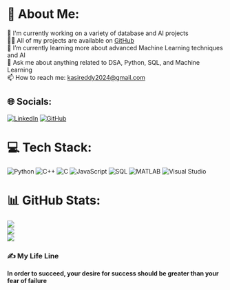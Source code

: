 # 💫 About Me:
🔭 I'm currently working on a variety of database and AI projects<br>
👨‍💻 All of my projects are available on [GitHub](https://github.com/kasireddyasam)<br>
🌱 I’m currently learning more about advanced Machine Learning techniques and AI <br>
💬 Ask me about anything related to DSA, Python, SQL, and Machine Learning<br>
📫 How to reach me: kasireddy2024@gmail.com<br>

## 🌐 Socials:
[![LinkedIn](https://img.shields.io/badge/LinkedIn-%230077B5.svg?logo=LinkedIn&logoColor=white)](https://www.linkedin.com/in/kasireddy-asam-bb8038283/) [![GitHub](https://img.shields.io/badge/GitHub-%23121011.svg?logo=GitHub&logoColor=white)](https://github.com/kasireddyasam)

# 💻 Tech Stack:
![Python](https://img.shields.io/badge/python-3670A0?style=for-the-badge&logo=python&logoColor=ffdd54) ![C++](https://img.shields.io/badge/c++-%2300599C.svg?style=for-the-badge&logo=c%2B%2B&logoColor=white) ![C](https://img.shields.io/badge/c-%2300599C.svg?style=for-the-badge&logo=c&logoColor=white) ![JavaScript](https://img.shields.io/badge/JavaScript-%23323330.svg?style=for-the-badge&logo=javascript&logoColor=%23F7DF1E) ![SQL](https://img.shields.io/badge/SQL-%2300f.svg?style=for-the-badge&logo=mysql&logoColor=white) ![MATLAB](https://img.shields.io/badge/MATLAB-%23E4405F.svg?style=for-the-badge&logo=MATLAB&logoColor=white) ![Visual Studio](https://img.shields.io/badge/Visual%20Studio-%235C2D91.svg?style=for-the-badge&logo=visual%20studio&logoColor=white)

# 📊 GitHub Stats:
![](https://github-readme-stats.vercel.app/api?username=kasireddyasam&theme=dark&hide_border=false&include_all_commits=true&count_private=true)<br/>
![](https://github-readme-streak-stats.herokuapp.com/?user=kasireddyasam&theme=dark&hide_border=false)<br/>
![](https://github-readme-stats.vercel.app/api/top-langs/?username=kasireddyasam&theme=dark&hide_border=false&include_all_commits=true&count_private=true&layout=compact)

### ✍ My Life Line
<strong>In order to succeed, your desire for success should be greater than your fear of failure</strong>





